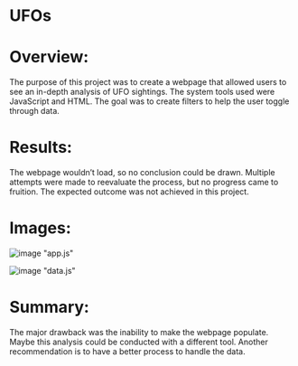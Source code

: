 # UFOs


# Overview:
The purpose of this project was to create a webpage that allowed users to see an in-depth analysis of UFO sightings. The system tools used were JavaScript and HTML. The goal was to create filters to help the user toggle through data.

# Results:
The webpage wouldn’t load, so no conclusion could be drawn. Multiple attempts were made to reevaluate the process, but no progress came to fruition. The expected outcome was not achieved in this project.

# Images:

![image](https://user-images.githubusercontent.com/96176817/173941286-b37fda1e-8954-411f-a3c8-1ce37eed71ea.png)
"app.js"

![image](https://user-images.githubusercontent.com/96176817/173941313-0a14b0eb-c698-4b69-9d56-319c00739bcf.png)
"data.js"

# Summary:
The major drawback was the inability to make the webpage populate. Maybe this analysis could be conducted with a different tool. Another recommendation is to have a better process to handle the data.
